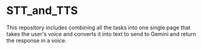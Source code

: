 # STT_and_TTS
This repository includes combining all the tasks into one single page that takes the user's voice and converts it into text to send to Gemini and return the response in a voice. 
